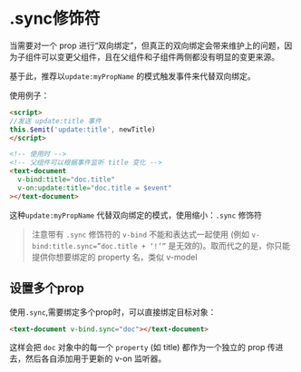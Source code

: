 # .sync修饰符

当需要对一个 prop 进行“双向绑定”，但真正的双向绑定会带来维护上的问题，因为子组件可以变更父组件，且在父组件和子组件两侧都没有明显的变更来源。

基于此，推荐以`update:myPropName` 的模式触发事件来代替双向绑定。

使用例子：

```html
<script>
//发送 update:title 事件
this.$emit('update:title', newTitle)
</script>

<!-- 使用时 -->
<!-- 父组件可以根据事件监听 title 变化 -->
<text-document
  v-bind:title="doc.title"
  v-on:update:title="doc.title = $event" 
></text-document>
```

这种`update:myPropName` 代替双向绑定的模式，使用缩小：`.sync` 修饰符

>注意带有 `.sync` 修饰符的 `v-bind` 不能和表达式一起使用 (例如 `v-bind:title.sync=”doc.title + ‘!’”` 是无效的)。取而代之的是，你只能提供你想要绑定的 property 名，类似 v-model

## 设置多个prop

使用`.sync`,需要绑定多个prop时，可以直接绑定目标对象：

```html
<text-document v-bind.sync="doc"></text-document>
```

这样会把 `doc` 对象中的每一个 `property` (如 title) 都作为一个独立的 prop 传进去，然后各自添加用于更新的 v-on 监听器。

